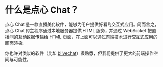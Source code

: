 # 什么是点心 Chat？

点心 Chat 是一款直播美化软件，能够为用户提供好看的交互式应用。简而言之，点心 Chat 的主程序通过本地服务器提供 HTML 服务，并通过 WebSocket 把直播间的互动数据传输给 HTML 页面，在上面可以通过前端技术进行交互式应用的画面渲染。

你也许对类似的软件（比如 [blivechat](https://github.com/xfgryujk/blivechat)）很熟悉，但我们提供了更大的前端操作空间与可能性。
